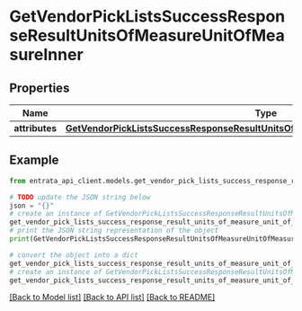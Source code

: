 # GetVendorPickListsSuccessResponseResultUnitsOfMeasureUnitOfMeasureInner


## Properties

Name | Type | Description | Notes
------------ | ------------- | ------------- | -------------
**attributes** | [**GetVendorPickListsSuccessResponseResultUnitsOfMeasureUnitOfMeasureInnerAttributes**](GetVendorPickListsSuccessResponseResultUnitsOfMeasureUnitOfMeasureInnerAttributes.md) |  | 

## Example

```python
from entrata_api_client.models.get_vendor_pick_lists_success_response_result_units_of_measure_unit_of_measure_inner import GetVendorPickListsSuccessResponseResultUnitsOfMeasureUnitOfMeasureInner

# TODO update the JSON string below
json = "{}"
# create an instance of GetVendorPickListsSuccessResponseResultUnitsOfMeasureUnitOfMeasureInner from a JSON string
get_vendor_pick_lists_success_response_result_units_of_measure_unit_of_measure_inner_instance = GetVendorPickListsSuccessResponseResultUnitsOfMeasureUnitOfMeasureInner.from_json(json)
# print the JSON string representation of the object
print(GetVendorPickListsSuccessResponseResultUnitsOfMeasureUnitOfMeasureInner.to_json())

# convert the object into a dict
get_vendor_pick_lists_success_response_result_units_of_measure_unit_of_measure_inner_dict = get_vendor_pick_lists_success_response_result_units_of_measure_unit_of_measure_inner_instance.to_dict()
# create an instance of GetVendorPickListsSuccessResponseResultUnitsOfMeasureUnitOfMeasureInner from a dict
get_vendor_pick_lists_success_response_result_units_of_measure_unit_of_measure_inner_from_dict = GetVendorPickListsSuccessResponseResultUnitsOfMeasureUnitOfMeasureInner.from_dict(get_vendor_pick_lists_success_response_result_units_of_measure_unit_of_measure_inner_dict)
```
[[Back to Model list]](../README.md#documentation-for-models) [[Back to API list]](../README.md#documentation-for-api-endpoints) [[Back to README]](../README.md)


